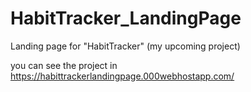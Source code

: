 # HabitTracker_LandingPage
Landing page for "HabitTracker" (my upcoming project)

you can see the project in https://habittrackerlandingpage.000webhostapp.com/
